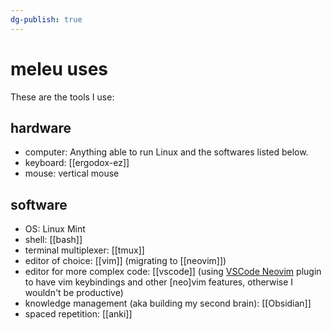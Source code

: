 ```yaml
---
dg-publish: true
---
```

# meleu uses

These are the tools I use:

## hardware

- computer: Anything able to run Linux and the softwares listed below.
- keyboard: [[ergodox-ez]]
- mouse: vertical mouse


## software

- OS: Linux Mint
- shell: [[bash]]
- terminal multiplexer: [[tmux]]
- editor of choice: [[vim]] (migrating to [[neovim]])
- editor for more complex code: [[vscode]] (using [VSCode Neovim](https://marketplace.visualstudio.com/items?itemName=asvetliakov.vscode-neovim) plugin to have vim keybindings and other [neo]vim features, otherwise I wouldn't be productive)
- knowledge management (aka building my second brain): [[Obsidian]]
- spaced repetition: [[anki]]


